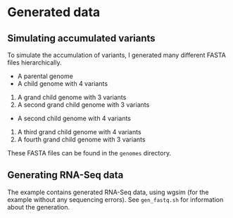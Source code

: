 # Generated data

## Simulating accumulated variants

To simulate the accumulation of variants, I generated many different FASTA files hierarchically.

* A parental genome
 * A child genome with 4 variants
  1. A grand child genome with 3 variants
  2. A second grand child genome with 3 variants
 * A second child genome with 4 variants
  1. A third grand child genome with 4 variants
  2. A fourth grand child genome with 3 variants

These FASTA files can be found in the `genomes` directory. 

## Generating RNA-Seq data

The example contains generated RNA-Seq data, using  wgsim (for the example without any sequencing errors).
See `gen_fastq.sh` for information about the generation.

